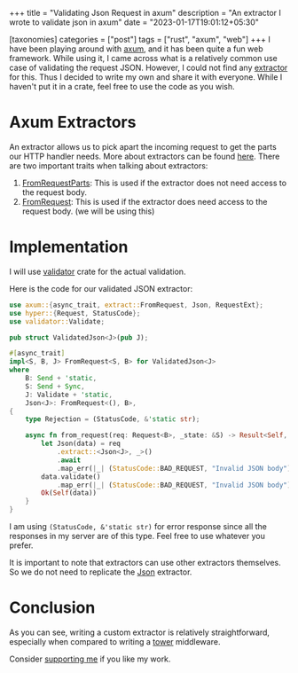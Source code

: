 +++
title = "Validating Json Request in axum"
description = "An extractor I wrote to validate json in axum"
date = "2023-01-17T19:01:12+05:30"

[taxonomies]
categories = ["post"]
tags = ["rust", "axum", "web"]
+++
I have been playing around with [axum](https://docs.rs/axum/latest/axum/index.html), and it has been quite a fun web framework. While using it, I came across what is a relatively common use case of validating the request JSON. However, I could not find any [extractor](https://docs.rs/axum/latest/axum/index.html#extractors) for this. Thus I decided to write my own and share it with everyone. While I haven't put it in a crate, feel free to use the code as you wish.

<!-- more -->

# Axum Extractors
An extractor allows us to pick apart the incoming request to get the parts our HTTP handler needs. More about extractors can be found [here](https://docs.rs/axum/latest/axum/extract/index.html). There are two important traits when talking about extractors:
1. [FromRequestParts](https://docs.rs/axum/latest/axum/extract/trait.FromRequestParts.html): This is used if the extractor does not need access to the request body.
2. [FromRequest](https://docs.rs/axum/latest/axum/extract/trait.FromRequest.html): This is used if the extractor does need access to the request body. (we will be using this)

# Implementation
I will use [validator](https://crates.io/crates/validator) crate for the actual validation.

Here is the code for our validated JSON extractor:
```rust
use axum::{async_trait, extract::FromRequest, Json, RequestExt};
use hyper::{Request, StatusCode};
use validator::Validate;

pub struct ValidatedJson<J>(pub J);

#[async_trait]
impl<S, B, J> FromRequest<S, B> for ValidatedJson<J>
where
    B: Send + 'static,
    S: Send + Sync,
    J: Validate + 'static,
    Json<J>: FromRequest<(), B>,
{
    type Rejection = (StatusCode, &'static str);

    async fn from_request(req: Request<B>, _state: &S) -> Result<Self, Self::Rejection> {
        let Json(data) = req
            .extract::<Json<J>, _>()
            .await
            .map_err(|_| (StatusCode::BAD_REQUEST, "Invalid JSON body"))?;
        data.validate()
            .map_err(|_| (StatusCode::BAD_REQUEST, "Invalid JSON body"))?;
        Ok(Self(data))
    }
}
```

I am using `(StatusCode, &'static str)` for error response since all the responses in my server are of this type. Feel free to use whatever you prefer.

It is important to note that extractors can use other extractors themselves. So we do not need to replicate the [Json](https://docs.rs/axum/latest/axum/struct.Json.html) extractor.

# Conclusion
As you can see, writing a custom extractor is relatively straightforward, especially when compared to writing a [tower](https://crates.io/crates/tower) middleware. 

Consider [supporting me](@/pages/supportme.md) if you like my work.
 
